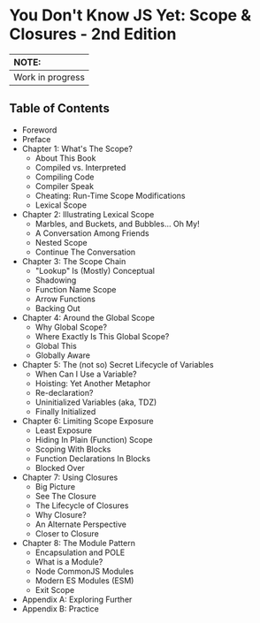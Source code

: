 # You Don't Know JS Yet: Scope & Closures - 2nd Edition

| NOTE: |
| :--- |
| Work in progress |

## Table of Contents

* Foreword
* Preface
* Chapter 1: What's The Scope?
    * About This Book
    * Compiled vs. Interpreted
    * Compiling Code
    * Compiler Speak
    * Cheating: Run-Time Scope Modifications
    * Lexical Scope
* Chapter 2: Illustrating Lexical Scope
    * Marbles, and Buckets, and Bubbles... Oh My!
    * A Conversation Among Friends
    * Nested Scope
    * Continue The Conversation
* Chapter 3: The Scope Chain
    * "Lookup" Is (Mostly) Conceptual
    * Shadowing
    * Function Name Scope
    * Arrow Functions
    * Backing Out
* Chapter 4: Around the Global Scope
    * Why Global Scope?
    * Where Exactly Is This Global Scope?
    * Global This
    * Globally Aware
* Chapter 5: The (not so) Secret Lifecycle of Variables
    * When Can I Use a Variable?
    * Hoisting: Yet Another Metaphor
    * Re-declaration?
    * Uninitialized Variables (aka, TDZ)
    * Finally Initialized
* Chapter 6: Limiting Scope Exposure
    * Least Exposure
    * Hiding In Plain (Function) Scope
    * Scoping With Blocks
    * Function Declarations In Blocks
    * Blocked Over
* Chapter 7: Using Closures
    * Big Picture
    * See The Closure
    * The Lifecycle of Closures
    * Why Closure?
    * An Alternate Perspective
    * Closer to Closure
* Chapter 8: The Module Pattern
    * Encapsulation and POLE
    * What is a Module?
    * Node CommonJS Modules
    * Modern ES Modules (ESM)
    * Exit Scope
* Appendix A: Exploring Further
* Appendix B: Practice
